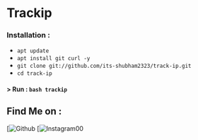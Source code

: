 # Trackip

### Installation :

* `apt update`
* `apt install git curl -y`
* `git clone git://github.com/its-shubham2323/track-ip.git`
* `cd track-ip`

#### > Run : `bash trackip`



## Find Me on :
[![Github](https://github.com/its-shubham2323)
[![Instagram](https://www.instagram.com/its_shubham_2323_/)00
